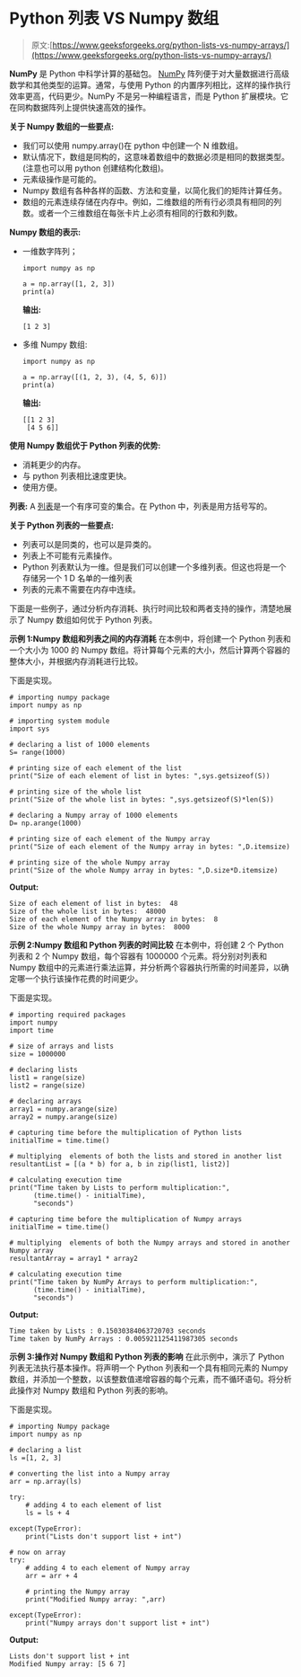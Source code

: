 # Python 列表 VS Numpy 数组

> 原文:[https://www.geeksforgeeks.org/python-lists-vs-numpy-arrays/](https://www.geeksforgeeks.org/python-lists-vs-numpy-arrays/)

**NumPy** 是 Python 中科学计算的基础包。 [NumPy](https://www.geeksforgeeks.org/python-numpy/) 阵列便于对大量数据进行高级数学和其他类型的运算。通常，与使用 Python 的内置序列相比，这样的操作执行效率更高，代码更少。NumPy 不是另一种编程语言，而是 Python 扩展模块。它在同构数据阵列上提供快速高效的操作。

**关于 Numpy 数组的一些要点:**

*   我们可以使用 numpy.array()在 python 中创建一个 N 维数组。
*   默认情况下，数组是同构的，这意味着数组中的数据必须是相同的数据类型。(注意也可以用 python 创建结构化数组)。
*   元素级操作是可能的。
*   Numpy 数组有各种各样的函数、方法和变量，以简化我们的矩阵计算任务。
*   数组的元素连续存储在内存中。例如，二维数组的所有行必须具有相同的列数。或者一个三维数组在每张卡片上必须有相同的行数和列数。

**Numpy 数组的表示:**

*   一维数字阵列；

    ```
    import numpy as np

    a = np.array([1, 2, 3])
    print(a)
    ```

    **输出:**

    ```
    [1 2 3]

    ```

*   多维 Numpy 数组:

    ```
    import numpy as np

    a = np.array([(1, 2, 3), (4, 5, 6)])
    print(a)
    ```

    **输出:**

    ```
    [[1 2 3]
     [4 5 6]]

    ```

**使用 Numpy 数组优于 Python 列表的优势:**

*   消耗更少的内存。
*   与 python 列表相比速度更快。
*   使用方便。

**列表:** A [列表](https://www.geeksforgeeks.org/python-list/)是一个有序可变的集合。在 Python 中，列表是用方括号写的。

**关于 Python 列表的一些要点:**

*   列表可以是同类的，也可以是异类的。
*   列表上不可能有元素操作。
*   Python 列表默认为一维。但是我们可以创建一个多维列表。但这也将是一个存储另一个 1 D 名单的一维列表
*   列表的元素不需要在内存中连续。

下面是一些例子，通过分析内存消耗、执行时间比较和两者支持的操作，清楚地展示了 Numpy 数组如何优于 Python 列表。

**示例 1:Numpy 数组和列表之间的内存消耗**
在本例中，将创建一个 Python 列表和一个大小为 1000 的 Numpy 数组。将计算每个元素的大小，然后计算两个容器的整体大小，并根据内存消耗进行比较。

下面是实现。

```
# importing numpy package
import numpy as np

# importing system module
import sys

# declaring a list of 1000 elements 
S= range(1000)

# printing size of each element of the list
print("Size of each element of list in bytes: ",sys.getsizeof(S))

# printing size of the whole list
print("Size of the whole list in bytes: ",sys.getsizeof(S)*len(S))

# declaring a Numpy array of 1000 elements 
D= np.arange(1000)

# printing size of each element of the Numpy array
print("Size of each element of the Numpy array in bytes: ",D.itemsize)

# printing size of the whole Numpy array
print("Size of the whole Numpy array in bytes: ",D.size*D.itemsize)
```

**Output:**

```
Size of each element of list in bytes:  48
Size of the whole list in bytes:  48000
Size of each element of the Numpy array in bytes:  8
Size of the whole Numpy array in bytes:  8000

```

**示例 2:Numpy 数组和 Python 列表的时间比较**
在本例中，将创建 2 个 Python 列表和 2 个 Numpy 数组，每个容器有 1000000 个元素。将分别对列表和 Numpy 数组中的元素进行乘法运算，并分析两个容器执行所需的时间差异，以确定哪一个执行该操作花费的时间更少。

下面是实现。

```
# importing required packages
import numpy
import time

# size of arrays and lists
size = 1000000  

# declaring lists
list1 = range(size)
list2 = range(size)

# declaring arrays
array1 = numpy.arange(size)  
array2 = numpy.arange(size)

# capturing time before the multiplication of Python lists
initialTime = time.time()

# multiplying  elements of both the lists and stored in another list
resultantList = [(a * b) for a, b in zip(list1, list2)]

# calculating execution time
print("Time taken by Lists to perform multiplication:", 
      (time.time() - initialTime),
      "seconds")

# capturing time before the multiplication of Numpy arrays
initialTime = time.time()

# multiplying  elements of both the Numpy arrays and stored in another Numpy array 
resultantArray = array1 * array2

# calculating execution time 
print("Time taken by NumPy Arrays to perform multiplication:",
      (time.time() - initialTime),
      "seconds")
```

**Output:**

```
Time taken by Lists : 0.15030384063720703 seconds
Time taken by NumPy Arrays : 0.005921125411987305 seconds

```

**示例 3:操作对 Numpy 数组和 Python 列表的影响**
在此示例中，演示了 Python 列表无法执行基本操作。将声明一个 Python 列表和一个具有相同元素的 Numpy 数组，并添加一个整数，以该整数值递增容器的每个元素，而不循环语句。将分析此操作对 Numpy 数组和 Python 列表的影响。

下面是实现。

```
# importing Numpy package
import numpy as np

# declaring a list
ls =[1, 2, 3]

# converting the list into a Numpy array
arr = np.array(ls)

try:
    # adding 4 to each element of list
    ls = ls + 4

except(TypeError):
    print("Lists don't support list + int")

# now on array
try:
    # adding 4 to each element of Numpy array
    arr = arr + 4

    # printing the Numpy array
    print("Modified Numpy array: ",arr)

except(TypeError):
    print("Numpy arrays don't support list + int")
```

**Output:**

```
Lists don't support list + int
Modified Numpy array: [5 6 7]

```